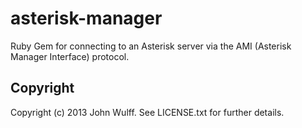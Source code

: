 asterisk-manager
================
Ruby Gem for connecting to an Asterisk server via the AMI (Asterisk Manager
Interface) protocol.

Copyright
---------
Copyright (c) 2013 John Wulff. See LICENSE.txt for further details.
